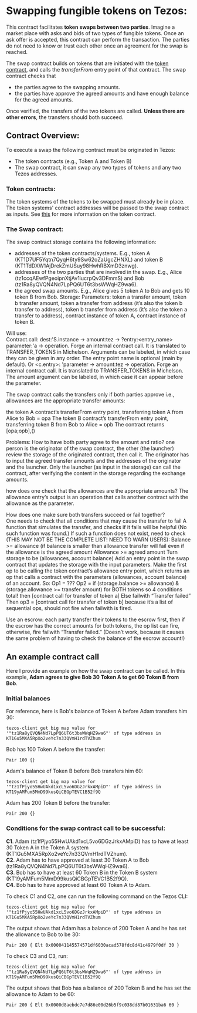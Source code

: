 # Swapping fungible tokens on Tezos:

This contract facilitates **token swaps between two parties**.  Imagine a market place with asks and bids of two types of fungible tokens.  Once an ask offer is accepted, this contract can perform the transaction.  The parties do not need to know or trust each other once an agreement for the swap is reached.

The swap contract builds on tokens that are initiated with the [token contract](https://github.com/cryptiumlabs/smarter-contracts/tree/master/liquidity/token), and calls the *transferFrom* entry point of that contract.  The swap contract checks that 

- the parties agree to the swapping amounts.
- the parties have approve the agreed amounts and have enough balance for the agreed amounts.

Once verified, the transfers of the two tokens are called.  **Unless there are other errors**, the transfers should both succeed. 

## Contract Overview:

To execute a swap the following contract must be originated in Tezos:
- The token contracts (e.g., Token A and Token B)
- The swap contract, it can swap any two types of tokens and any two Tezos addresses.

### Token contracts:

The token systems of the tokens to be swapped must already be in place.  The token systems' contract addresses will be passed to the swap contract as inputs.  See [this](https://github.com/cryptiumlabs/smarter-contracts/blob/master/liquidity/token/README.md) for more information on the token contract.

### The Swap contract:
 
The swap contract storage contains the following information:
- addresses of the token contracts/systems.  E.g., token A (KT1D7UF5Yqtn7QyqH6ty9Sw62oZaUgcZHNXL) and token B (KT1TdDXW1AjDrekZmUSuy98HwhRBXmD3znwg).
- addresses of the two parties that are involved in the swap. E.g., Alice (tz1ccqAEwfPgeoipnXtjAv1iucrpQv3DFmmS) and Bob (tz1Ra8yQVQN4Nd7LpPQ6UT6t3bsWWqHZ9wa6).
- the agreed swap amounts. E.g., Alice gives 5 token A to Bob and gets 10 token B from Bob.
Storage: 
Parameters: 
token a transfer amount, 
token b transfer amount,
token a transfer from address (it’s also the token b transfer to address), 
token b transfer from address (it’s also the token a transfer to address),
contract instance of token A, 
contract instance of token B.

Will use:  
Contract.call: dest:'S.instance -> amount:tez -> ?entry:<entry_name> parameter:'a -> operation. Forge an internal contract call. It is translated to TRANSFER_TOKENS in Michelson. Arguments can be labeled, in which case they can be given in any order. The entry point name is optional (main by default). Or
<c.entry>: 'parameter -> amount:tez -> operation. Forge an internal contract call. It is translated to TRANSFER_TOKENS in Michelson. The amount argument can be labeled, in which case it can appear before the parameter.

The swap contract calls the transfers only if both parties approve i.e., allowances are the appropriate transfer amounts:

the token A contract’s transferFrom entry point, transferring token A from Alice to Bob = opa
The token B contract’s transferFrom entry point, transferring token B from Bob to Alice = opb
The contract returns [opa;opb],()

Problems: 
How to have both party agree to the amount and ratio?  one person is the originator of the swap contract, the other (the launcher) review the storage of the originated contract, then call it.  The originator has to input the agreed transfer amounts and the addresses of the originator and the launcher.  Only the launcher (as input in the storage) can call the contract, after verifying the content in the storage regarding the exchange amounts.

how does one check that the allowances are the appropriate amounts?  The allowance entry’s output is an operation that calls another contract with the allowance as the parameter.

How does one make sure both transfers succeed or fail together?  
One needs to check that all conditions that may cause the transfer to fail
A function that simulates the transfer, and checks if it fails will be helpful (No such function was found.)
If such a function does not exist, need to check (THIS MAY NOT BE THE COMPLETE LIST!  NEED TO WARN USERS):
Balance >= allowance (if balance is smaller than allowance transfer will fail even if the allowance is the agreed amount
Allowance >= agreed amount
Turn storage to be (allowances, account balance)
Add an entry point in the swap contract that updates the storage with the input parameters.  Make the first op to be calling the token contract’s allowance entry point, which returns an op that calls a contract with the parameters (allowances, account balance) of an account.  So:
Op1 = ???
Op2 = if (storage.balance >= allowance) & (storage.allowance >= transfer amount) for BOTH tokens so 4 conditions total!
then [contract call for transfer of token a]
Else failwith “Transfer failed” 
Then op3 = [contract call for transfer of token b] because it’s a list of sequential ops, should not fire when failwith is fired.
                
Use an escrow: each party transfer their tokens to the escrow first, then if the escrow has the correct amounts for both tokens, the op list can fire, otherwise, fire failwith “Transfer failed.” (Doesn’t work, because it causes the same problem of having to check the balance of the escrow account!)

## An example contract call

Here I provide an example on how the swap contract can be called.  In this example, **Adam agrees to give Bob 30 Token A to get 60 Token B from Bob**.

### Initial balances

For reference, here is Bob's balance of Token A before Adam transfers him 30:

```tezos-client get big map value for '"tz1Ra8yQVQN4Nd7LpPQ6UT6t3bsWWqHZ9wa6"' of type address in KT1Gu5MXA5RpXo2veYc7n33QVmH1rdTVZhum```

Bob has 100 Token A before the transfer:
~~~~
Pair 100 {}
~~~~

Adam's balance of Token B before Bob transfers him 60:

```tezos-client get big map value for '"tz1fPjyo55HwUAkd1xcL5vo6DGzJrkxAMpiD"' of type address in KT19yAMFum5MmD99kusQiCBGpTEVC1B52f9Q```

Adam has 200 Token B before the transfer:
~~~~
Pair 200 {}
~~~~

### Conditions for the swap contract call to be successful:

**C1**. Adam (tz1fPjyo55HwUAkd1xcL5vo6DGzJrkxAMpiD) has to have at least 30 Token A in the Token A system (KT1Gu5MXA5RpXo2veYc7n33QVmH1rdTVZhum).  
**C2**. Adam has to have approved at least 30 Token A to Bob (tz1Ra8yQVQN4Nd7LpPQ6UT6t3bsWWqHZ9wa6).  
**C3**. Bob has to have at least 60 Token B in the Token B system (KT19yAMFum5MmD99kusQiCBGpTEVC1B52f9Q).  
**C4**. Bob has to have approved at least 60 Token A to Adam.  

To check C1 and C2, one can run the following command on the Tezos CLI:

```tezos-client get big map value for '"tz1fPjyo55HwUAkd1xcL5vo6DGzJrkxAMpiD"' of type address in KT1Gu5MXA5RpXo2veYc7n33QVmH1rdTVZhum```

The output shows that Adam has a balance of 200 Token A and he has set the allowance to Bob to be 30:

~~~~
Pair 200 { Elt 0x000041145574571df6030acad578fdc8d41c4979f0df 30 }
~~~~

To check C3 and C3, run:

```tezos-client get big map value for '"tz1Ra8yQVQN4Nd7LpPQ6UT6t3bsWWqHZ9wa6"' of type address in KT19yAMFum5MmD99kusQiCBGpTEVC1B52f9Q```

The output shows that Bob has a balance of 200 Token B and he has set the allowance to Adam to be 60:
~~~~
Pair 200 { Elt 0x0000d8aebdc7e7d86e00d26b5f9c038dd87b01631ba6 60 }
~~~~



